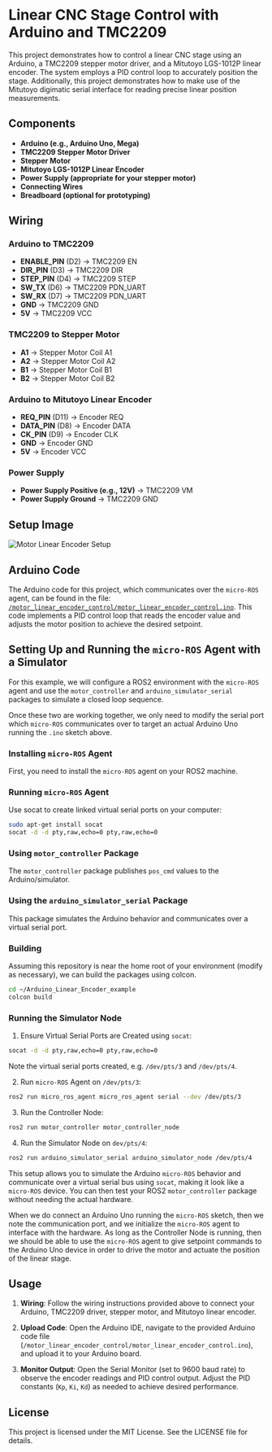 # Linear CNC Stage Control with Arduino and TMC2209

This project demonstrates how to control a linear CNC stage using an Arduino, a TMC2209 stepper motor driver, and a Mitutoyo LGS-1012P linear encoder. The system employs a PID control loop to accurately position the stage. Additionally, this project demonstrates how to make use of the Mitutoyo digimatic serial interface for reading precise linear position measurements.

## Components

- **Arduino (e.g., Arduino Uno, Mega)**
- **TMC2209 Stepper Motor Driver**
- **Stepper Motor**
- **Mitutoyo LGS-1012P Linear Encoder**
- **Power Supply (appropriate for your stepper motor)**
- **Connecting Wires**
- **Breadboard (optional for prototyping)**

## Wiring

### Arduino to TMC2209
- **ENABLE_PIN** (D2) -> TMC2209 EN
- **DIR_PIN** (D3) -> TMC2209 DIR
- **STEP_PIN** (D4) -> TMC2209 STEP
- **SW_TX** (D6) -> TMC2209 PDN_UART
- **SW_RX** (D7) -> TMC2209 PDN_UART
- **GND** -> TMC2209 GND
- **5V** -> TMC2209 VCC

### TMC2209 to Stepper Motor
- **A1** -> Stepper Motor Coil A1
- **A2** -> Stepper Motor Coil A2
- **B1** -> Stepper Motor Coil B1
- **B2** -> Stepper Motor Coil B2

### Arduino to Mitutoyo Linear Encoder
- **REQ_PIN** (D11) -> Encoder REQ
- **DATA_PIN** (D8) -> Encoder DATA
- **CK_PIN** (D9) -> Encoder CLK
- **GND** -> Encoder GND
- **5V** -> Encoder VCC

### Power Supply
- **Power Supply Positive (e.g., 12V)** -> TMC2209 VM
- **Power Supply Ground** -> TMC2209 GND

## Setup Image

![Motor Linear Encoder Setup](./pictures/motor_linear_encoder_setup.png)

## Arduino Code

The Arduino code for this project, which communicates over the `micro-ROS` agent, can be found in the file: [`/motor_linear_encoder_control/motor_linear_encoder_control.ino`](./motor_linear_encoder_control/motor_linear_encoder_control.ino). This code implements a PID control loop that reads the encoder value and adjusts the motor position to achieve the desired setpoint.

## Setting Up and Running the `micro-ROS` Agent with a Simulator

For this example, we will configure a ROS2 environment with the `micro-ROS` agent and use the `motor_controller` and `arduino_simulator_serial` packages to simulate a closed loop sequence.

Once these two are working together, we only need to modify the serial port which `micro-ROS` communicates over to target an actual Arduino Uno running the `.ino` sketch above.

### Installing `micro-ROS` Agent

First, you need to install the `micro-ROS` agent on your ROS2 machine.

### Running `micro-ROS` Agent

Use socat to create linked virtual serial ports on your computer:

```bash
sudo apt-get install socat
socat -d -d pty,raw,echo=0 pty,raw,echo=0
```

### Using `motor_controller` Package

The `motor_controller` package publishes `pos_cmd` values to the Arduino/simulator.

### Using the `arduino_simulator_serial` Package

This package simulates the Arduino behavior and communicates over a virtual serial port.

### Building 

Assuming this repository is near the home root of your environment (modify as necessary), we can build the packages using colcon.

```bash
cd ~/Arduino_Linear_Encoder_example
colcon build
```

### Running the Simulator Node

1. Ensure Virtual Serial Ports are Created using `socat`:

```bash
socat -d -d pty,raw,echo=0 pty,raw,echo=0
```

Note the virtual serial ports created, e.g. `/dev/pts/3` and `/dev/pts/4`.

2. Run `micro-ROS` Agent on `/dev/pts/3`:

```bash
ros2 run micro_ros_agent micro_ros_agent serial --dev /dev/pts/3
```

3. Run the Controller Node:

```bash
ros2 run motor_controller motor_controller_node
```

4. Run the Simulator Node on `dev/pts/4`:

```bash
ros2 run arduino_simulator_serial arduino_simulator_node /dev/pts/4
```

This setup allows you to simulate the Arduino `micro-ROS` behavior and communicate over a virtual serial bus using `socat`, making it look like a `micro-ROS` device. You can then test your ROS2 `motor_controller` package without needing the actual hardware.

When we do connect an Arduino Uno running the `micro-ROS` sketch, then we note the communication port, and we initialize the `micro-ROS` agent to interface with the hardware. As long as the Controller Node is running, then we should be able to use the `micro-ROS` agent to give setpoint commands to the Arduino Uno device in order to drive the motor and actuate the position of the linear stage.

## Usage

1. **Wiring**: Follow the wiring instructions provided above to connect your Arduino, TMC2209 driver, stepper motor, and Mitutoyo linear encoder.

2. **Upload Code**: Open the Arduino IDE, navigate to the provided Arduino code file (`/motor_linear_encoder_control/motor_linear_encoder_control.ino`), and upload it to your Arduino board.

3. **Monitor Output**: Open the Serial Monitor (set to 9600 baud rate) to observe the encoder readings and PID control output. Adjust the PID constants (`Kp`, `Ki`, `Kd`) as needed to achieve desired performance.

## License

This project is licensed under the MIT License. See the LICENSE file for details.
